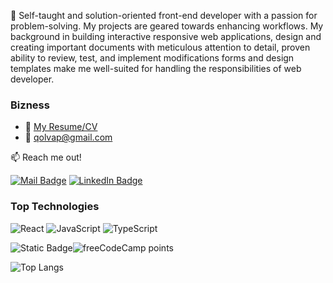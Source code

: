 👋 Self-taught and solution-oriented front-end developer with a passion for problem-solving. My projects are geared towards enhancing workflows. My background in building interactive responsive web applications, design and creating important documents with meticulous attention to detail, proven ability to review, test, and implement modifications forms and design templates make me well-suited for handling the responsibilities of web developer.
### Bizness
- :paperclip: [My Resume/CV](https://read.cv/qolvap)
- :email: qolvap@gmail.com 
<!---
qolvap/qolvap is a ✨ special ✨ repository because its `README.md` (this file) appears on your GitHub profile.
You can click the Preview link to take a look at your changes.
--->

:mailbox: Reach me out!

[![Mail Badge](https://img.shields.io/badge/Gmail-D14836?style=for-the-badge&logo=gmail&logoColor=white)](mailto:qolvap@gmail.com)
[![LinkedIn Badge](https://img.shields.io/badge/LinkedIn-0077B5?style=for-the-badge&logo=linkedin&logoColor=white)](https://www.linkedin.com/in/qolvap/)
### Top Technologies
![React](https://img.shields.io/badge/React-20232A?style=for-the-badge&logo=react&logoColor=61DAFB)
![JavaScript](https://img.shields.io/badge/JavaScript-323330?style=for-the-badge&logo=javascript&logoColor=F7DF1E)
![TypeScript](https://img.shields.io/badge/TypeScript-007ACC?style=for-the-badge&logo=typescript&logoColor=white)

<img alt="Static Badge" src="https://img.shields.io/badge/freecodecamp-black">![freeCodeCamp points](https://img.shields.io/freecodecamp/points/qolvap)

![Top Langs](https://github-readme-stats.vercel.app/api/top-langs/?username=qolvap&layout=compact)
